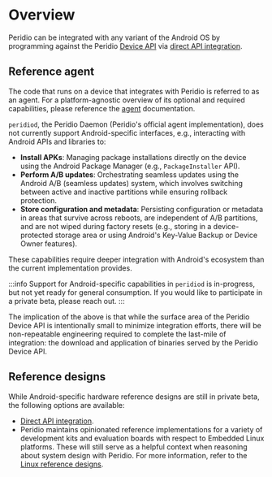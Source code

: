 # Overview

Peridio can be integrated with any variant of the Android OS by programming against the Peridio [Device API](/device-api) via [direct API integration](/integration/guides/peridio-core-custom-integration/android/reference-designs/direct-api-integration).

## Reference agent

The code that runs on a device that integrates with Peridio is referred to as an agent. For a platform-agnostic overview of its optional and required capabilities, please reference the [agent](/integration/guides/peridio-core-custom-integration/introduction#agent) documentation.

`peridiod`, the Peridio Daemon (Peridio's official agent implementation), does not currently support Android-specific interfaces, e.g., interacting with Android APIs and libraries to:

- **Install APKs**: Managing package installations directly on the device using the Android Package Manager (e.g., `PackageInstaller` API).
- **Perform A/B updates**: Orchestrating seamless updates using the Android A/B (seamless updates) system, which involves switching between active and inactive partitions while ensuring rollback protection.
- **Store configuration and metadata**: Persisting configuration or metadata in areas that survive across reboots, are independent of A/B partitions, and are not wiped during factory resets (e.g., storing in a device-protected storage area or using Android's Key-Value Backup or Device Owner features).

These capabilities require deeper integration with Android's ecosystem than the current implementation provides.

:::info
Support for Android-specific capabilities in `peridiod` is in-progress, but not yet ready for general consumption. If you would like to participate in a private beta, please reach out.
:::

The implication of the above is that while the surface area of the Peridio Device API is intentionally small to minimize integration efforts, there will be non-repeatable engineering required to complete the last-mile of integration: the download and application of binaries served by the Peridio Device API.

## Reference designs

While Android-specific hardware reference designs are still in private beta, the following options are available:

- [Direct API integration](/integration/guides/peridio-core-custom-integration/android/reference-designs/direct-api-integration).
- Peridio maintains opinionated reference implementations for a variety of development kits and evaluation boards with respect to Embedded Linux platforms. These will still serve as a helpful context when reasoning about system design with Peridio. For more information, refer to the [Linux reference designs](/integration/guides/peridio-core-custom-integration/linux/overview#reference-designs).
